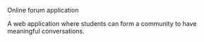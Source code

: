 Online forum application

A web application where students can form a community to have meaningful conversations.